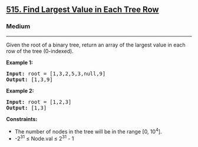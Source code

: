 <h2><a href="https://leetcode.com/problems/find-largest-value-in-each-tree-row">515. Find Largest Value in Each Tree Row</a></h2>
<h3>Medium</h3>
<hr>
<p>Given the root of a binary tree, return an array of the largest value in each row of the tree (0-indexed).</p>

<p><strong>Example 1:</strong></p>
<pre>
<strong>Input:</strong> root = [1,3,2,5,3,null,9]
<strong>Output:</strong> [1,3,9]
</pre>

<p><strong>Example 2:</strong></p>
<pre>
<strong>Input:</strong> root = [1,2,3]
<strong>Output:</strong> [1,3]
</pre>

<p><strong>Constraints:</strong></p>
<ul>
<li>The number of nodes in the tree will be in the range [0, 10<sup>4</sup>].</li>
<li>-2<sup>31</sup> ≤ Node.val ≤ 2<sup>31</sup> - 1</li>
</ul>
